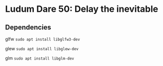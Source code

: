 # Ludum Dare 50: Delay the inevitable


## Dependencies
glfw
`sudo apt install libglfw3-dev`

glew
`sudo apt install libglew-dev`

glm
`sudo apt install libglm-dev`

